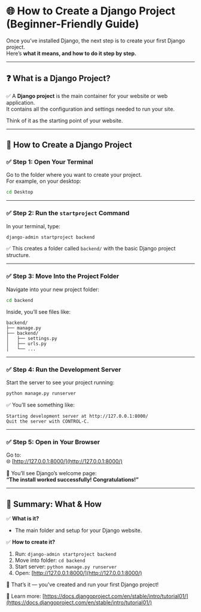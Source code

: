 # 🌐 How to Create a Django Project (Beginner-Friendly Guide)

Once you’ve installed Django, the next step is to create your first Django project.  
Here’s **what it means, and how to do it step by step.**

---

## ❓ What is a Django Project?

✅ A **Django project** is the main container for your website or web application.  
It contains all the configuration and settings needed to run your site.

Think of it as the starting point of your website.

---

## 🔷 How to Create a Django Project

### ✅ Step 1: Open Your Terminal

Go to the folder where you want to create your project.  
For example, on your desktop:
```bash
cd Desktop
```

---

### ✅ Step 2: Run the `startproject` Command

In your terminal, type:
```bash
django-admin startproject backend
```

✅ This creates a folder called `backend/` with the basic Django project structure.

---

### ✅ Step 3: Move Into the Project Folder

Navigate into your new project folder:
```bash
cd backend
```

Inside, you’ll see files like:
```
backend/
├── manage.py
├── backend/
│   ├── settings.py
│   ├── urls.py
│   └── ...
```

---

### ✅ Step 4: Run the Development Server

Start the server to see your project running:
```bash
python manage.py runserver
```

✅ You’ll see something like:
```
Starting development server at http://127.0.0.1:8000/
Quit the server with CONTROL-C.
```

---

### ✅ Step 5: Open in Your Browser

Go to:  
🌐 [http://127.0.0.1:8000/](http://127.0.0.1:8000/)

🎉 You’ll see Django’s welcome page:  
**“The install worked successfully! Congratulations!”**

---

## 🏁 Summary: What & How

✅ **What is it?**
- The main folder and setup for your Django website.

✅ **How to create it?**
1. Run: `django-admin startproject backend`
2. Move into folder: `cd backend`
3. Start server: `python manage.py runserver`
4. Open: [http://127.0.0.1:8000/](http://127.0.0.1:8000/)

🎉 That’s it — you’ve created and run your first Django project!

🔗 Learn more: [https://docs.djangoproject.com/en/stable/intro/tutorial01/](https://docs.djangoproject.com/en/stable/intro/tutorial01/)
